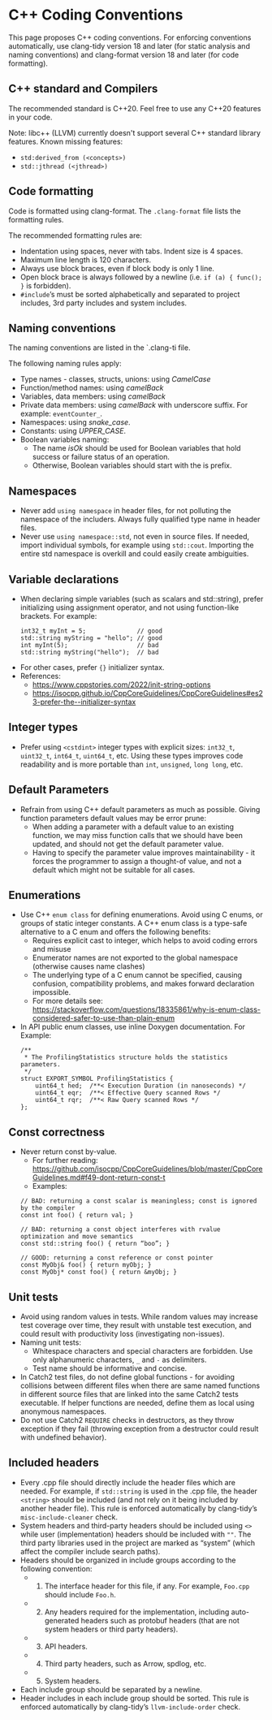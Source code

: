 # C++ Coding Conventions

This page proposes C++ coding conventions.
For enforcing conventions automatically, use clang-tidy version 18 and later (for static analysis and naming conventions) and clang-format version 18 and later (for code formatting).

## C++ standard and Compilers

The recommended standard is C++20. Feel free to use any C++20 features in your code.

Note: libc++ (LLVM) currently doesn't support several C++ standard library features. Known missing features:
- `std:derived_from (<concepts>)`
- `std::jthread (<jthread>)`

## Code formatting

Code is formatted using clang-format. The `.clang-format` file lists the formatting rules.

The recommended formatting rules are:
- Indentation using spaces, never with tabs. Indent size is 4 spaces.
- Maximum line length is 120 characters.
- Always use block braces, even if block body is only 1 line.
- Open block brace is always followed by a newline (i.e. `if (a) { func(); }` is forbidden).
- `#include`’s must be sorted alphabetically and separated to project includes, 3rd party includes and system includes.

## Naming conventions

The naming conventions are listed in the `.clang-ti file.

The following naming rules apply:
- Type names - classes, structs, unions: using *CamelCase*
- Function/method names: using *camelBack*
- Variables, data members: using *camelBack*
- Private data members: using *camelBack* with underscore suffix. For example: `eventCounter_`.
- Namespaces: using *snake_case*.
- Constants: using *UPPER_CASE*.
- Boolean variables naming:
  * The name *isOk* should be used for Boolean variables that hold success or failure status of an operation.
  * Otherwise, Boolean variables should start with the is prefix.

## Namespaces

- Never add `using namespace` in header files, for not polluting the namespace of the includers. Always fully qualified type name in header files.
- Never use `using namespace::std`, not even in source files. If needed, import individual symbols, for example using `std::cout`. Importing the entire std namespace is overkill and could easily create ambiguities.

## Variable declarations

- When declaring simple variables (such as scalars and std::string), prefer initializing using assignment operator, and not using function-like brackets. For example:
  ```
  int32_t myInt = 5;              // good
  std::string myString = "hello"; // good
  int myInt(5);                   // bad
  std::string myString("hello");  // bad
  ```
- For other cases, prefer `{}` initializer syntax.
- References:
  * https://www.cppstories.com/2022/init-string-options
  * https://isocpp.github.io/CppCoreGuidelines/CppCoreGuidelines#es23-prefer-the--initializer-syntax

## Integer types

- Prefer using `<cstdint>` integer types with explicit sizes: `int32_t`, `uint32_t`, `int64_t`, `uint64_t`, etc. Using these types improves code readability and is more portable than `int`, `unsigned`, `long long`, etc. 

## Default Parameters

- Refrain from using C++ default parameters as much as possible. Giving function parameters default values may be error prune:
  * When adding a parameter with a default value to an existing function, we may miss function calls that we should have been updated, and should not get the default parameter value.
  * Having to specify the parameter value improves maintainability - it forces the programmer to assign a thought-of value, and not a default which might not be suitable for all cases.

## Enumerations

- Use C++ `enum class` for defining enumerations. Avoid using C enums, or groups of static integer constants. A C++ enum class is a type-safe alternative to a C enum and offers the following benefits:
  * Requires explicit cast to integer, which helps to avoid coding errors and misuse
  * Enumerator names are not exported to the global namespace (otherwise causes name clashes)
  * The underlying type of a C enum cannot be specified, causing confusion, compatibility problems, and makes forward declaration impossible.
  * For more details see: https://stackoverflow.com/questions/18335861/why-is-enum-class-considered-safer-to-use-than-plain-enum
- In API public enum classes, use inline Doxygen documentation. For Example:
  ``` 
  /**
   * The ProfilingStatistics structure holds the statistics parameters.
   */
  struct EXPORT_SYMBOL ProfilingStatistics {
      uint64_t hed;  /**< Execution Duration (in nanoseconds) */
      uint64_t eqr;  /**< Effective Query scanned Rows */
      uint64_t rqr;  /**< Raw Query scanned Rows */
  };
  ```

## Const correctness

- Never return const by-value. 
  * For further reading: https://github.com/isocpp/CppCoreGuidelines/blob/master/CppCoreGuidelines.md#f49-dont-return-const-t 
  * Examples:
  ```
  // BAD: returning a const scalar is meaningless; const is ignored by the compiler
  const int foo() { return val; } 

  // BAD: returning a const object interferes with rvalue optimization and move semantics
  const std::string foo() { return “boo”; }

  // GOOD: returning a const reference or const pointer
  const MyObj& foo() { return myObj; }
  const MyObj* const foo() { return &myObj; }
  ```

## Unit tests

- Avoid using random values in tests. While random values may increase test coverage over time, they result with unstable test execution, and could result with productivity loss (investigating non-issues).
- Naming unit tests:
  * Whitespace characters and special characters are forbidden. Use only alphanumeric characters, `_` and `-` as delimiters.
  * Test name should be informative and concise.
- In Catch2 test files, do not define global functions - for avoiding collisions between different files when there are same named functions in different source files that are linked into the same Catch2 tests executable. If helper functions are needed, define them as local using anonymous namespaces.
- Do not use Catch2 `REQUIRE` checks in destructors, as they throw exception if they fail (throwing exception from a destructor could result with undefined behavior).

## Included headers

- Every .cpp file should directly include the header files which are needed. For example, if `std::string` is used in the .cpp file, the header `<string>` should be included (and not rely on it being included by another header file). This rule is enforced automatically by clang-tidy’s `misc-include-cleaner` check.
- System headers and third-party headers should be included using `<>` while user (implementation) headers should be included with `""`. The third party libraries used in the project are marked as “system” (which affect the compiler include search paths).
- Headers should be organized in include groups according to the following convention:
  * 1. The interface header for this file, if any. For example, `Foo.cpp` should include `Foo.h`.
  * 2. Any headers required for the implementation, including auto-generated headers such as protobuf headers (that are not system headers or third party headers).
  * 3. API headers.
  * 4. Third party headers, such as Arrow, spdlog, etc.
  * 5. System headers.
- Each include group should be separated by a newline.
- Header includes in each include group should be sorted. This rule is enforced automatically by clang-tidy’s `llvm-include-order` check.
